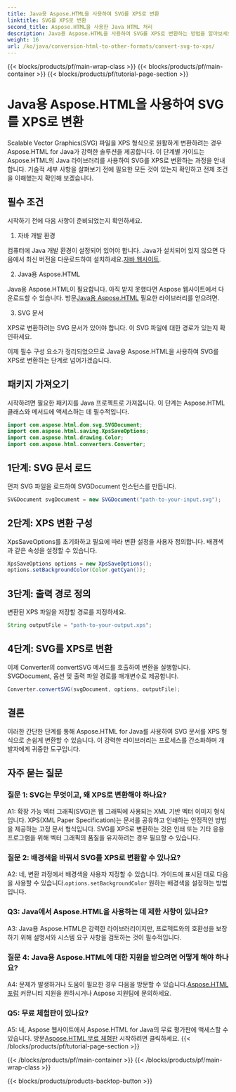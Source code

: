 ```yaml
---
title: Java용 Aspose.HTML을 사용하여 SVG를 XPS로 변환
linktitle: SVG를 XPS로 변환
second_title: Aspose.HTML을 사용한 Java HTML 처리
description: Java용 Aspose.HTML을 사용하여 SVG를 XPS로 변환하는 방법을 알아보세요. 매끄러운 변환을 위한 간단하고 단계별 가이드.
weight: 16
url: /ko/java/conversion-html-to-other-formats/convert-svg-to-xps/
---
```


{{< blocks/products/pf/main-wrap-class >}}
{{< blocks/products/pf/main-container >}}
{{< blocks/products/pf/tutorial-page-section >}}

# Java용 Aspose.HTML을 사용하여 SVG를 XPS로 변환


Scalable Vector Graphics(SVG) 파일을 XPS 형식으로 원활하게 변환하려는 경우 Aspose.HTML for Java가 강력한 솔루션을 제공합니다. 이 단계별 가이드는 Aspose.HTML의 Java 라이브러리를 사용하여 SVG를 XPS로 변환하는 과정을 안내합니다. 기술적 세부 사항을 살펴보기 전에 필요한 모든 것이 있는지 확인하고 전제 조건을 이해했는지 확인해 보겠습니다.

## 필수 조건

시작하기 전에 다음 사항이 준비되었는지 확인하세요.

1. 자바 개발 환경

 컴퓨터에 Java 개발 환경이 설정되어 있어야 합니다. Java가 설치되어 있지 않으면 다음에서 최신 버전을 다운로드하여 설치하세요.[자바 웹사이트](https://www.oracle.com/java/technologies/javase-downloads.html).

2. Java용 Aspose.HTML

Java용 Aspose.HTML이 필요합니다. 아직 받지 못했다면 Aspose 웹사이트에서 다운로드할 수 있습니다. 방문[Java용 Aspose.HTML](https://releases.aspose.com/html/java/) 필요한 라이브러리를 얻으려면.

3. SVG 문서

XPS로 변환하려는 SVG 문서가 있어야 합니다. 이 SVG 파일에 대한 경로가 있는지 확인하세요.

이제 필수 구성 요소가 정리되었으므로 Java용 Aspose.HTML을 사용하여 SVG를 XPS로 변환하는 단계로 넘어가겠습니다.

## 패키지 가져오기

시작하려면 필요한 패키지를 Java 프로젝트로 가져옵니다. 이 단계는 Aspose.HTML 클래스와 메서드에 액세스하는 데 필수적입니다.

```java
import com.aspose.html.dom.svg.SVGDocument;
import com.aspose.html.saving.XpsSaveOptions;
import com.aspose.html.drawing.Color;
import com.aspose.html.converters.Converter;
```

## 1단계: SVG 문서 로드

먼저 SVG 파일을 로드하여 SVGDocument 인스턴스를 만듭니다.

```java
SVGDocument svgDocument = new SVGDocument("path-to-your-input.svg");
```

## 2단계: XPS 변환 구성

XpsSaveOptions를 초기화하고 필요에 따라 변환 설정을 사용자 정의합니다. 배경색과 같은 속성을 설정할 수 있습니다.

```java
XpsSaveOptions options = new XpsSaveOptions();
options.setBackgroundColor(Color.getCyan());
```

## 3단계: 출력 경로 정의

변환된 XPS 파일을 저장할 경로를 지정하세요.

```java
String outputFile = "path-to-your-output.xps";
```

## 4단계: SVG를 XPS로 변환

이제 Converter의 convertSVG 메서드를 호출하여 변환을 실행합니다. SVGDocument, 옵션 및 출력 파일 경로를 매개변수로 제공합니다.

```java
Converter.convertSVG(svgDocument, options, outputFile);
```

## 결론

이러한 간단한 단계를 통해 Aspose.HTML for Java를 사용하여 SVG 문서를 XPS 형식으로 손쉽게 변환할 수 있습니다. 이 강력한 라이브러리는 프로세스를 간소화하며 개발자에게 귀중한 도구입니다.

## 자주 묻는 질문

### 질문 1: SVG는 무엇이고, 왜 XPS로 변환해야 하나요?

A1: 확장 가능 벡터 그래픽(SVG)은 웹 그래픽에 사용되는 XML 기반 벡터 이미지 형식입니다. XPS(XML Paper Specification)는 문서를 공유하고 인쇄하는 안정적인 방법을 제공하는 고정 문서 형식입니다. SVG를 XPS로 변환하는 것은 인쇄 또는 기타 응용 프로그램을 위해 벡터 그래픽의 품질을 유지하려는 경우 필요할 수 있습니다.

### 질문 2: 배경색을 바꿔서 SVG를 XPS로 변환할 수 있나요?

 A2: 네, 변환 과정에서 배경색을 사용자 지정할 수 있습니다. 가이드에 표시된 대로 다음을 사용할 수 있습니다.`options.setBackgroundColor` 원하는 배경색을 설정하는 방법입니다.

### Q3: Java에서 Aspose.HTML을 사용하는 데 제한 사항이 있나요?

A3: Java용 Aspose.HTML은 강력한 라이브러리이지만, 프로젝트와의 호환성을 보장하기 위해 설명서와 시스템 요구 사항을 검토하는 것이 필수적입니다.

### 질문 4: Java용 Aspose.HTML에 대한 지원을 받으려면 어떻게 해야 하나요?

 A4: 문제가 발생하거나 도움이 필요한 경우 다음을 방문할 수 있습니다.[Aspose.HTML 포럼](https://forum.aspose.com/) 커뮤니티 지원을 원하시거나 Aspose 지원팀에 문의하세요.

### Q5: 무료 체험판이 있나요?

 A5: 네, Aspose 웹사이트에서 Aspose.HTML for Java의 무료 평가판에 액세스할 수 있습니다. 방문[Aspose.HTML 무료 체험판](https://releases.aspose.com/) 시작하려면 클릭하세요.
{{< /blocks/products/pf/tutorial-page-section >}}

{{< /blocks/products/pf/main-container >}}
{{< /blocks/products/pf/main-wrap-class >}}

{{< blocks/products/products-backtop-button >}}
